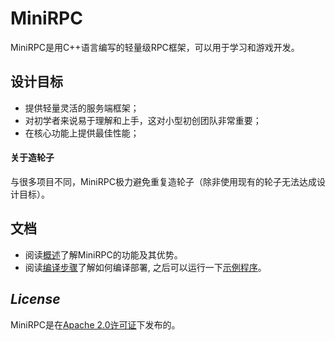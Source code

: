 # MiniRPC
MiniRPC是用C++语言编写的轻量级RPC框架，可以用于学习和游戏开发。

## 设计目标
* 提供轻量灵活的服务端框架；
* 对初学者来说易于理解和上手，这对小型初创团队非常重要；
* 在核心功能上提供最佳性能；
#### 关于造轮子
与很多项目不同，MiniRPC极力避免重复造轮子（除非使用现有的轮子无法达成设计目标）。

## 文档
* 阅读[概述](docs/overview.md)了解MiniRPC的功能及其优势。
* 阅读[编译步骤](docs/getting_started.md)了解如何编译部署, 之后可以运行一下[示例程序](https://github.com/Artanis2333/mini-rpc/tree/main/example)。

## *License*
MiniRPC是在[Apache 2.0许可证](LICENSE)下发布的。